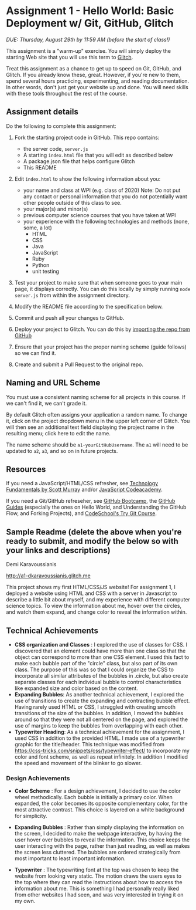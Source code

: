 Assignment 1 - Hello World: Basic Deployment w/ Git, GitHub, Glitch
===

*DUE: Thursday, August 29th by 11:59 AM (before the start of class!)*  

This assignment is a "warm-up" exercise. 
You will simply deploy the starting Web site that you will use this term to [Glitch](http://www.glitch.com/). 

Treat this assignment as a chance to get up to speed on Git, GitHub, and Glitch. 
If you already know these, great. 
However, if you're new to them, spend several hours practicing, experimenting, and reading documentation. 
In other words, don't just get your website up and done. You will need skills with these tools throughout the rest of the course.

Assignment details
---

Do the following to complete this assignment:

1. Fork the starting project code in GitHub. This repo contains:
    * the server code, `server.js`
    * A starting `index.html` file that you will edit as described below
    * A package.json file that helps configure Glitch
    * This README
2. Edit `index.html` to show the following information about you:
    * your name and class at WPI (e.g. class of 2020) Note: Do not put any contact or personal information that you do not potentially want other people outside of this class to see.
    * your major(s) and minor(s)
    * previous computer science courses that you have taken at WPI
    * your experience with the following technologies and methods (none, some, a lot)
        * HTML
        * CSS
        * Java
        * JavaScript
        * Ruby
        * Python
        * unit testing
3. Test your project to make sure that when someone goes to your main page, it displays correctly. You can do this locally by simply running `node server.js` from within the assignment directory.

4. Modify the README file according to the specification below.
5. Commit and push all your changes to GitHub. 
6. Deploy your project to Glitch. You can do this by [importing the repo from GitHub](https://medium.com/glitch/import-code-from-anywhere-83fb60ea4875)
7. Ensure that your project has the proper naming scheme (guide follows) so we can find it.
8. Create and submit a Pull Request to the original repo.

Naming and URL Scheme
---

You must use a consistent naming scheme for all projects in this course.
If we can't find it, we can't grade it.

By default Glitch often assigns your application a random name. To change it, click on the project dropdown menu in the upper left corner of Glitch. You will then see an additional text field displaying the project name in the resulting menu; click here to edit the name.

The name scheme should be `a1-yourGitHubUsername`.
The `a1` will need to be updated to `a2`, `a3`, and so on in future projects.

Resources
---

If you need a JavaScript/HTML/CSS refresher, see [Technology Fundamentals by Scott Murray](http://chimera.labs.oreilly.com/books/1230000000345/ch03.html#_html) and/or [JavaScript Codeacademy](https://www.codecademy.com/en/tracks/javascript).

If you need a Git/GitHub refreseher, see [GitHub Bootcamp](https://help.github.com/categories/bootcamp/), the [GitHub Guides](https://guides.github.com/) (especially the ones on Hello World, and Understanding the GitHub Flow, and Forking Projects), and [CodeSchool's Try Git Course](https://www.codeschool.com/courses/try-git).

Sample Readme (delete the above when you're ready to submit, and modify the below so with your links and descriptions)
---

Demi Karavoussianis

http://a1-dkaravoussianis.glitch.me

This project shows my first HTML/CSS/JS website! For assignment 1, 
I deployed a website using HTML and CSS with a server in Javascript to describe a little bit about myself, 
and my experience with different computer science topics. To view the information about me, hover over the circles, 
and watch them expand, and change color to reveal the information within.
## Technical Achievements
- **CSS organization and Classes** : I explored the use of classes for CSS. I discovered that an element could have more than one class so that the object can correspond to more than one CSS element. I used this fact to make each bubble part of the "circle" class, but also part of its own class. The purpose of this was so that I could organize the CSS to incorporate all similar attributes of the bubbles in .circle, but also create separate classes for each individual bubble to control characteristics like expanded size and color based on the content.
- **Expanding Bubbles**: As another technical achievement, I explored the use of transitions to create the expanding and contracting bubble effect. Having rarely used HTML or CSS, I struggled with creating smooth transitions of the size of the bubbles.  In addition, I moved the bubbles around so that they were not all centered on the page, and explored the use of margins to keep the bubbles from overlapping with each other.
- **Typewriter Heading**: As a technical achievement for the assignment, I used CSS in addition to the provided HTML. I made use of a typewriter graphic for the title/header. This technique was modified from https://css-tricks.com/snippets/css/typewriter-effect/ to incorporate my color and font scheme, as well as repeat infinitely. In addition I modified the speed and movement of the blinker to go slower.


### Design Achievements
- **Color Scheme** : For a design achievement, I decided to use the color wheel methodically. Each bubble is initially a primary color. When expanded, the color becomes its opposite complementary color, for the most attractive contrast.  This choice is layered on a white background for simplicity.

- **Expanding Bubbles** : Rather than simply displaying the information on the screen, I decided to make the webpage interactive, by having the user hover over bubbles to reveal the information. This choice keeps the user interacting with the page, rather than just reading, as well as makes the screen less cluttered.  The bubbles are ordered strategically from most important to least important information.

- **Typewriter** : The typewriting font at the top was chosen to keep the website from looking very static. The motion draws the users eyes to the top where they can read the instructions about how to access the information about me.  This is something I had personally really liked from other websites I had seen, and was very interested in trying it on my own.



